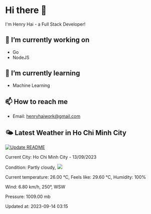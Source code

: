 # Hi there 👋

I'm Henry Hai - a Full Stack Developer!

## 🔭 I’m currently working on

- Go
- NodeJS

## 🌱 I’m currently learning

- Machine Learning

## 📫 How to reach me

- Email: <henryhaiwork@gmail.com>

## 🌤️ Latest Weather in Ho Chi Minh City
[![Update README](https://github.com/henry0hai/henry0hai/actions/workflows/udpateReadme.yml/badge.svg)](https://github.com/henry0hai/henry0hai/actions/workflows/udpateReadme.yml)
<!-- WEATHER:START -->Current City: Ho Chi Minh City - 13/09/2023

Condition: Partly cloudy, <img src="https://cdn.weatherapi.com/weather/64x64/night/116.png"/>

Current temperature: 26.00 °C, Feels like: 29.60 °C, Humidity: 100%

Wind: 6.80 km/h, 250°, WSW

Pressure: 1009.00 mb

Updated at: 2023-09-14 03:15<!-- WEATHER:END -->
